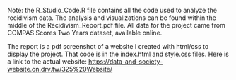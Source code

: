 Note: the R_Studio_Code.R file contains all the code used to analyze the recidivism data. The analysis and visualizations can be found within the middle of the Recidivism_Report.pdf file. All data for the project came from COMPAS Scores Two Years dataset, available online.

The report is a pdf screenshot of a website I created with html/css to display the project. That code is in the index.html and style.css files. Here is a link to the actual website: https://data-and-society-website.on.drv.tw/325%20Website/
